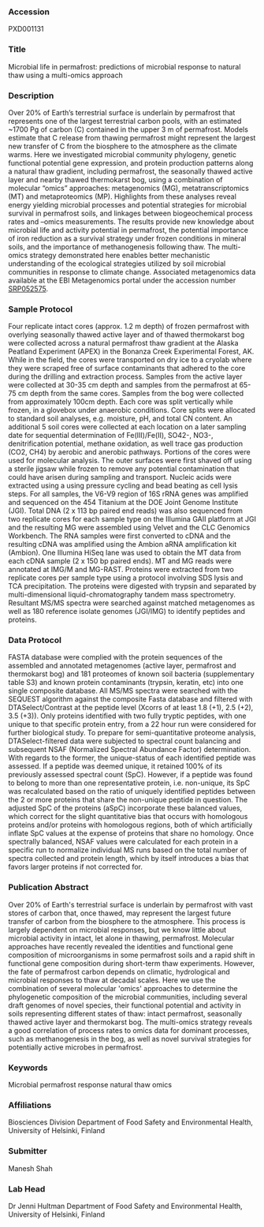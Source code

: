 ### Accession
PXD001131

### Title
Microbial life in permafrost: predictions of microbial response to natural thaw using a multi-omics approach

### Description
Over 20% of Earth’s terrestrial surface is underlain by permafrost that represents one of the largest terrestrial carbon pools, with an estimated ~1700 Pg of carbon (C) contained in the upper 3 m of permafrost. Models estimate that C release from thawing permafrost might represent the largest new transfer of C from the biosphere to the atmosphere as the climate warms. Here we investigated microbial community phylogeny, genetic functional potential gene expression, and protein production patterns along a natural thaw gradient, including permafrost, the seasonally thawed active layer and nearby thawed thermokarst bog, using a combination of molecular “omics” approaches: metagenomics (MG), metatranscriptomics (MT) and metaproteomics (MP). Highlights from these analyses reveal energy yielding microbial processes and potential strategies for microbial survival in permafrost soils, and linkages between biogeochemical process rates and –omics measurements.  The results provide new knowledge about microbial life and activity potential in permafrost, the potential importance of iron reduction as a survival strategy under frozen conditions in mineral soils, and the importance of methanogenesis following thaw. The multi-omics strategy demonstrated here enables better mechanistic understanding of the ecological strategies utilized by soil microbial communities in response to climate change. Associated metagenomics data available at the EBI Metagenomics portal under the accession number <a href="https://www.ebi.ac.uk/metagenomics/projects/SRP052575">SRP052575</a>.

### Sample Protocol
Four replicate intact cores (approx. 1.2 m depth) of frozen permafrost with overlying seasonally thawed active layer and of thawed thermokarst bog were collected across a natural permafrost thaw gradient at the Alaska Peatland Experiment (APEX) in the Bonanza Creek Experimental Forest, AK. While in the field, the cores were transported on dry ice to a cryolab where they were scraped free of surface contaminants that adhered to the core during the drilling and extraction process. Samples from the active layer were collected at 30-35 cm depth and samples from the permafrost at 65-75 cm depth from the same cores. Samples from the bog were collected from approximately 100cm depth. Each core was split vertically while frozen, in a glovebox under anaerobic conditions. Core splits were allocated to standard soil analyses, e.g. moisture, pH, and total CN content. An additional 5 soil cores were collected at each location on a later sampling date for sequential determination of Fe(III)/Fe(II), SO42-, NO3-, denitrification potential, methane oxidation, as well trace gas production (CO2, CH4) by aerobic and anerobic pathways. Portions of the cores were used for molecular analysis. The outer surfaces were first shaved off using a sterile jigsaw while frozen to remove any potential contamination that could have arisen during sampling and transport. Nucleic acids were extracted using a using pressure cycling and bead beating as cell lysis steps. For all samples, the V6-V9 region of 16S rRNA genes was amplified and sequenced on the 454 Titanium at the DOE Joint Genome Institute (JGI). Total DNA (2 x 113 bp paired end reads) was also sequenced from two replicate cores for each sample type on the Illumina GAII platform at JGI and the resulting MG were assembled using Velvet and the CLC Genomics Workbench. The RNA samples were first converted to cDNA and the resulting cDNA was amplified using the Ambion aRNA amplification kit (Ambion). One Illumina HiSeq lane was used to obtain the MT data from each cDNA sample (2 x 150 bp paired ends). MT and MG reads were annotated at IMG/M and MG-RAST. Proteins were extracted from two replicate cores per sample type using a protocol involving SDS lysis and TCA precipitation. The proteins were digested with trypsin and separated by multi-dimensional liquid-chromatography tandem mass spectrometry. Resultant MS/MS spectra were searched against matched metagenomes as well as 180 reference isolate genomes (JGI/IMG) to identify peptides and proteins.

### Data Protocol
FASTA database were complied with the protein sequences of the assembled and annotated metagenomes (active layer, permafrost and thermokarst bog) and 181 proteomes of known soil bacteria (supplementary table S3) and known protein contaminants (trypsin, keratin, etc) into one single composite database.  All MS/MS spectra were searched with the SEQUEST algorithm against the composite Fasta database and filtered with DTASelect/Contrast at the peptide level (Xcorrs of at least 1.8 (+1), 2.5 (+2), 3.5 (+3)). Only proteins identified with two fully tryptic peptides, with one unique to that specific protein entry, from a 22 hour run were considered for further biological study.   To prepare for semi-quantitative proteome analysis, DTASelect-filtered data were subjected to spectral count balancing and subsequent NSAF (Normalized Spectral Abundance Factor) determination. With regards to the former, the unique-status of each identified peptide was assessed. If a peptide was deemed unique, it retained 100% of its previously assessed spectral count (SpC). However, if a peptide was found to belong to more than one representative protein, i.e. non-unique, its SpC was recalculated based on the ratio of uniquely identified peptides between the 2 or more proteins that share the non-unique peptide in question. The adjusted SpC of the proteins (aSpC) incorporate these balanced values, which correct for the slight quantitative bias that occurs with homologous proteins and/or proteins with homologous regions, both of which artificially inflate SpC values at the expense of proteins that share no homology. Once spectrally balanced, NSAF values were calculated for each protein in a specific run to normalize individual MS runs based on the total number of spectra collected and protein length, which by itself introduces a bias that favors larger proteins if not corrected for.

### Publication Abstract
Over 20% of Earth's terrestrial surface is underlain by permafrost with vast stores of carbon that, once thawed, may represent the largest future transfer of carbon from the biosphere to the atmosphere. This process is largely dependent on microbial responses, but we know little about microbial activity in intact, let alone in thawing, permafrost. Molecular approaches have recently revealed the identities and functional gene composition of microorganisms in some permafrost soils and a rapid shift in functional gene composition during short-term thaw experiments. However, the fate of permafrost carbon depends on climatic, hydrological and microbial responses to thaw at decadal scales. Here we use the combination of several molecular 'omics' approaches to determine the phylogenetic composition of the microbial communities, including several draft genomes of novel species, their functional potential and activity in soils representing different states of thaw: intact permafrost, seasonally thawed active layer and thermokarst bog. The multi-omics strategy reveals a good correlation of process rates to omics data for dominant processes, such as methanogenesis in the bog, as well as novel survival strategies for potentially active microbes in permafrost.

### Keywords
Microbial permafrost response natural thaw omics

### Affiliations
Biosciences Division
Department of Food Safety and Environmental Health, University of Helsinki, Finland

### Submitter
Manesh Shah

### Lab Head
Dr Jenni Hultman
Department of Food Safety and Environmental Health, University of Helsinki, Finland


